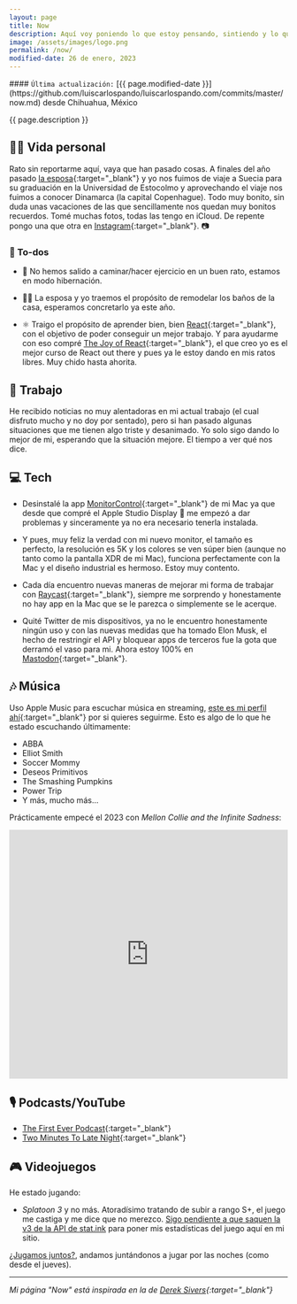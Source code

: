 ```yaml
---
layout: page
title: Now
description: Aquí voy poniendo lo que estoy pensando, sintiendo y lo que estoy haciendo actualmente.
image: /assets/images/logo.png
permalink: /now/
modified-date: 26 de enero, 2023
---
```


<div class="card last-updated mt-3 text-center">
<div class="card-body rounded">
#### <code>Última actualización:</code> [{{ page.modified-date }}](https://github.com/luiscarlospando/luiscarlospando.com/commits/master/now.md) desde Chihuahua, México
</div>
</div>

<p class="text-center">{{ page.description }}</p>

## 👦🏻 Vida personal

Rato sin reportarme aquí, vaya que han pasado cosas. A finales del año pasado [la esposa](https://instragram.com/primitivegirl){:target="_blank"} y yo nos fuimos de viaje a Suecia para su graduación en la Universidad de Estocolmo y aprovechando el viaje nos fuimos a conocer Dinamarca (la capital Copenhague). Todo muy bonito, sin duda unas vacaciones de las que sencillamente nos quedan muy bonitos recuerdos. Tomé muchas fotos, todas las tengo en iCloud. De repente pongo una que otra en [Instagram](https://instagram.com/luiscarlospando){:target="_blank"}. 📷

### 📝 To-dos

- 🚶 No hemos salido a caminar/hacer ejercicio en un buen rato, estamos en modo hibernación.

- 🚿🚽 La esposa y yo traemos el propósito de remodelar los baños de la casa, esperamos concretarlo ya este año.

- ⚛️ Traigo el propósito de aprender bien, bien [React](https://reactjs.org/){:target="_blank"}, con el objetivo de poder conseguir un mejor trabajo. Y para ayudarme con eso compré [The Joy of React](https://www.joyofreact.com/){:target="_blank"}, el que creo yo es el mejor curso de React out there y pues ya le estoy dando en mis ratos libres. Muy chido hasta ahorita.

## 💼 Trabajo

He recibido noticias no muy alentadoras en mi actual trabajo (el cual disfruto mucho y no doy por sentado), pero si han pasado algunas situaciones que me tienen algo triste y desanimado. Yo solo sigo dando lo mejor de mi, esperando que la situación mejore. El tiempo a ver qué nos dice.

## 💻 Tech
- Desinstalé la app [MonitorControl](https://github.com/MonitorControl/MonitorControl){:target="_blank"} de mi Mac ya que desde que compré el Apple Studio Display 🥰 me empezó a dar problemas y sinceramente ya no era necesario tenerla instalada.

- Y pues, muy feliz la verdad con mi nuevo monitor, el tamaño es perfecto, la resolución es 5K y los colores se ven súper bien (aunque no tanto como la pantalla XDR de mi Mac), funciona perfectamente con la Mac y el diseño industrial es hermoso. Estoy muy contento.

- Cada día encuentro nuevas maneras de mejorar mi forma de trabajar con [Raycast](https://www.raycast.com/){:target="_blank"}, siempre me sorprendo y honestamente no hay app en la Mac que se le parezca o simplemente se le acerque.

- Quité Twitter de mis dispositivos, ya no le encuentro honestamente ningún uso y con las nuevas medidas que ha tomado Elon Musk, el hecho de restringir el API y bloquear apps de terceros fue la gota que derramó el vaso para mi. Ahora estoy 100% en [Mastodon](https://mastodon.online/@mijo){:target="_blank"}.

## 🎶 Música
Uso Apple Music para escuchar música en streaming, [este es mi perfil ahí](https://music.apple.com/profile/luiscarlospando){:target="_blank"} por si quieres seguirme. Esto es algo de lo que he estado escuchando últimamente:

- ABBA
- Elliot Smith
- Soccer Mommy
- Deseos Primitivos
- The Smashing Pumpkins
- Power Trip
- Y más, mucho más...

Prácticamente empecé el 2023 con *Mellon Collie and the Infinite Sadness*:
<iframe allow="autoplay *; encrypted-media *;" frameborder="0" height="450" style="width:100%;max-width:1140px;overflow:hidden;background:transparent;" sandbox="allow-forms allow-popups allow-same-origin allow-scripts allow-storage-access-by-user-activation allow-top-navigation-by-user-activation" src="https://embed.music.apple.com/mx/album/mellon-collie-and-the-infinite-sadness-deluxe-edition/1455510683?l=en"></iframe>

## 🎙 Podcasts/YouTube

- [The First Ever Podcast](https://the-first-ever-podcast.libsyn.com/website){:target="_blank"}
- [Two Minutes To Late Night](https://www.youtube.com/c/TwoMinutesToLateNight){:target="_blank"}

## 🎮 Videojuegos

He estado jugando:

- *Splatoon 3* y no más. Atoradísimo tratando de subir a rango S+, el juego me castiga y me dice que no merezco. [Sigo pendiente a que saquen la v3 de la API de stat.ink](https:/luiscarlospando.com/nintendo/splatoon/) para poner mis estadísticas del juego aquí en mi sitio.

[¿Jugamos juntos?](https:/luiscarlospando.com/nintendo/), andamos juntándonos a jugar por las noches (como desde el jueves).

---

*Mi página "Now" está inspirada en la de [Derek Sivers](https://sive.rs/nowff){:target="_blank"}*